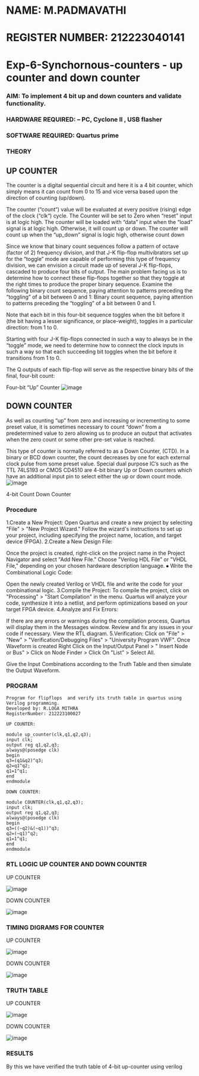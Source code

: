 # NAME: M.PADMAVATHI
# REGISTER NUMBER: 212223040141

# Exp-6-Synchornous-counters - up counter and down counter 
### AIM: To implement 4 bit up and down counters and validate  functionality.
### HARDWARE REQUIRED:  – PC, Cyclone II , USB flasher
### SOFTWARE REQUIRED:   Quartus prime
### THEORY 

## UP COUNTER 
The counter is a digital sequential circuit and here it is a 4 bit counter, which simply means it can count from 0 to 15 and vice versa based upon the direction of counting (up/down). 

The counter (“count“) value will be evaluated at every positive (rising) edge of the clock (“clk“) cycle.
The Counter will be set to Zero when “reset” input is at logic high.
The counter will be loaded with “data” input when the “load” signal is at logic high. Otherwise, it will count up or down.
The counter will count up when the “up_down” signal is logic high, otherwise count down

Since we know that binary count sequences follow a pattern of octave (factor of 2) frequency division, and that J-K flip-flop multivibrators set up for the “toggle” mode are capable of performing this type of frequency division, we can envision a circuit made up of several J-K flip-flops, cascaded to produce four bits of output.
The main problem facing us is to determine how to connect these flip-flops together so that they toggle at the right times to produce the proper binary sequence.
Examine the following binary count sequence, paying attention to patterns preceding the “toggling” of a bit between 0 and 1:
Binary count sequence, paying attention to patterns preceding the “toggling” of a bit between 0 and 1.

Note that each bit in this four-bit sequence toggles when the bit before it (the bit having a lesser significance, or place-weight), toggles in a particular direction: from 1 to 0.



 
 

Starting with four J-K flip-flops connected in such a way to always be in the “toggle” mode, we need to determine how to connect the clock inputs in such a way so that each succeeding bit toggles when the bit before it transitions from 1 to 0.

The Q outputs of each flip-flop will serve as the respective binary bits of the final, four-bit count:

 
 

Four-bit “Up” Counter
![image](https://user-images.githubusercontent.com/36288975/169644758-b2f4339d-9532-40c5-af40-8f4f8c942e2c.png)



## DOWN COUNTER 

As well as counting “up” from zero and increasing or incrementing to some preset value, it is sometimes necessary to count “down” from a predetermined value to zero allowing us to produce an output that activates when the zero count or some other pre-set value is reached.

This type of counter is normally referred to as a Down Counter, (CTD). In a binary or BCD down counter, the count decreases by one for each external clock pulse from some preset value. Special dual purpose IC’s such as the TTL 74LS193 or CMOS CD4510 are 4-bit binary Up or Down counters which have an additional input pin to select either the up or down count mode.
![image](https://user-images.githubusercontent.com/36288975/169644844-1a14e123-7228-4ed8-81a9-eb937dff4ac8.png)


4-bit Count Down Counter
### Procedure
1.Create a New Project: Open Quartus and create a new project by selecting "File" > "New Project Wizard." Follow the wizard's instructions to set up
your project, including specifying the project name, location, and target device (FPGA). 2.Create a New Design File:

Once the project is created, right-click on the project name in the Project Navigator and select "Add New File." Choose "Verilog HDL File"
or "VHDL File," depending on your chosen hardware description language. ⦁ Write the Combinational Logic Code:

Open the newly created Verilog or VHDL file and write the code for your combinational logic. 3.Compile the Project: To compile the project,
 click on "Processing" > "Start Compilation" in the menu. Quartus will analyze your code, synthesize it into a netlist, and perform optimizations
 based on your target FPGA device. 4.Analyze and Fix Errors:

If there are any errors or warnings during the compilation process, Quartus will display them in the Messages window.
Review and fix any issues in your code if necessary. View the RTL diagram. 5.Verification: Click on "File" > "New" >
"Verification/Debugging Files" > "University Program VWF". Once Waveform is created Right Click on the Input/Output Panel >
 " Insert Node or Bus" > Click on Node Finder > Click On "List" > Select All.

Give the Input Combinations according to the Truth Table and then simulate the Output Waveform.

### PROGRAM 
```
Program for flipflops  and verify its truth table in quartus using Verilog programming.
Developed by: R.LOGA MITHRA
RegisterNumber: 212223100027

UP COUNTER:

module up_counter(clk,q1,q2,q3);
input clk;
output reg q1,q2,q3;
always@(posedge clk)
begin
q3=(q1&q2)^q3;
q2=q1^q2;
q1=1^q1;
end 
endmodule

DOWN COUNTER:

module COUNTER(clk,q1,q2,q3);
input clk;
output reg q1,q2,q3;
always@(posedge clk)
begin
q3=((~q2)&(~q1))^q3;
q2=(~q1)^q2;
q1=1^q1;
end
endmodule
```

### RTL LOGIC UP COUNTER AND DOWN COUNTER  
UP COUNTER

![image](https://github.com/PadmavathiMuthukumar/Exp-7-Synchornous-counters-/assets/154965880/fa62b7d3-2cde-4238-ae9a-363239be461e)

DOWN COUNTER

![image](https://github.com/PadmavathiMuthukumar/Exp-7-Synchornous-counters-/assets/154965880/94bcabf5-173f-4838-bd2c-908fbe8a991a)


### TIMING DIGRAMS FOR COUNTER  
UP COUNTER

![image](https://github.com/PadmavathiMuthukumar/Exp-7-Synchornous-counters-/assets/154965880/85bb356e-06ca-4955-b212-a360f540abc3)


DOWN COUNTER

![image](https://github.com/PadmavathiMuthukumar/Exp-7-Synchornous-counters-/assets/154965880/1ca1d512-7f71-459e-aac3-a9866399b16e)


### TRUTH TABLE 
UP COUNTER

![image](https://github.com/PadmavathiMuthukumar/Exp-7-Synchornous-counters-/assets/154965880/698ab84e-fc5a-42a2-aaf6-2823cd2cb508)

DOWN COUNTER

![image](https://github.com/PadmavathiMuthukumar/Exp-7-Synchornous-counters-/assets/154965880/85505524-7ca5-43a5-8efe-4d1c38eb37ef)


### RESULTS 
By this we have verified the truth table of 4-bit up-counter using verilog

